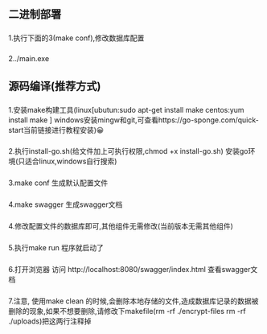 ## 二进制部署
###
1.执行下面的3(make conf),修改数据库配置
###
2../main.exe

## 源码编译(推荐方式)

###
1.安装make构建工具(linux[ubutun:sudo apt-get install make centos:yum install make ] 
windows安装mingw和git,可查看https://go-sponge.com/quick-start当前链接进行教程安装)😀

### 
2.执行install-go.sh(给文件加上可执行权限,chmod +x install-go.sh) 安装go环境(只适合linux,windows自行搜索)

### 
3.make conf 生成默认配置文件

### 
4.make swagger 生成swagger文档

###
4.修改配置文件的数据库即可,其他组件无需修改(当前版本无需其他组件)

### 
5.执行make run 程序就启动了

###
6.打开浏览器 访问 http://localhost:8080/swagger/index.html  查看swagger文档

###
7.注意, 使用make clean 的时候,会删除本地存储的文件,造成数据库记录的数据被删除的现象,如果不想要删除,请修改下makefile(rm  -rf ./encrypt-files
rm  -rf ./uploads)把这两行注释掉